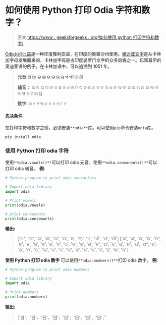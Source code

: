 # 如何使用 Python 打印 Odia 字符和数字？

> 原文:[https://www . geeksforgeeks . org/如何使用 python 打印字符和数字/](https://www.geeksforgeeks.org/how-to-print-odia-characters-and-numbers-using-python/)

[Odia(ଓଡ଼ିଆ语](https://en.wikipedia.org/wiki/Odia_language)是一种印度雅利安语，在印度的奥第沙州使用。[奥迪亚文字](https://en.wikipedia.org/wiki/Odia_script)是从卡林加字母发展而来的，卡林加字母是古印度婆罗门文字的众多后裔之一。已知最早的奥迪亚语的例子，在卡林加语中，可以追溯到 1051 年。

> **元音:ଅ ଆ ଇ ଈ ଉ ଊ ଋ ୠ ଏ ଐ ଓ ଔ**
> 
> **辅音：**
> କ ଖ ଗ ଘ ଙ ଚ ଛ ଜ ଝ ଞ ଟ ଠ ଡ ଢ ଣ ତ ତ ଦ ଧ ନ ପ ଫ ବ ଭ ମ ଯ ର ଲ ଳ ଶ ଷ ସ ହ ୟ ୱ
> 
> **数字:**
> ୦ ୧ ୨ ୩ ୪ ୫ ୬ ୭ ୮ ୯

#### 先决条件

在打印字符和数字之前，必须安装`**odia**`库。可以使用`pip`命令安装`odia`库。

```py
pip install odia
```

### 使用 Python 打印 odia 字符

使用`**odia.vowels()**`可以打印 odia 元音，使用`**odia.consonants()**`可以打印 odia 辅音。
**例**:

```py
# Python program to print odia characters

# Import odia library
import odia

# Print vowels
print(odia.vowels)

# print consonants
print(odia.consonants)
```

**输出:**

> ['ଅ', 'ଆ', 'ଇ', 'ଈ', 'ଉ', 'ଊ', 'ଋ', 'ୠ', 'ଏ', 'ଐ', 'ଓ', 'ଔ']
> ['କ', 'ଖ', 'ଗ', 'ଘ', 'ଙ', 'ଚ', 'ଛ', 'ଜ', 'ଝ', 'ଞ', 'ଟ', 'ଠ', 'ଡ', 'ଢ', 'ଣ', 'ତ', 'ଥ', 'ଦ', 'ଧ', 'ନ', 'ପ', 'ଫ', 'ବ', 'ଭ', 'ମ', 'ଯ', 'ୟ', 'ର', 'ଳ', 'ଲ', 'ଵ', 'ଶ', 'ଷ', 'ସ', 'ହ', 'କ୍ଷ', 'ଜ୍ଞ']

**使用 Python 打印 odia 数字**
可以使用`**odia.numbers()**`打印 odia 数字。
**例**:

```py
# Python program to print odia numbers

# Import odia library
import odia

# Print numbers
print(odia.numbers)
```

**输出:**

> [‘日’、‘日’、‘日’、‘日’、‘日’、‘日’、‘日’、‘日’、”